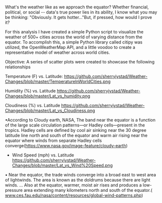 What's the weather like as we approach the equator? Whether financial, political, or social -- data's true power lies in its ability, I know what you may be thinking: "Obviously. It gets hotter..."But, if pressed, how would I prove it?

For this analysis I have created a simple Python script to visualize the weather of 500+ cities across the world of varying distance from the equator. To accomplish this, a simple Python library called citipy was utilized, the OpenWeatherMap API, and a little voodoo to create a representative model of weather across world cities.

Objective:
 A series of scatter plots were created to showcase the following relationships

Temperature (F) vs. Latitude:
 https://github.com/sherryjystad/Weather-Changes/blob/master/TemperatureInWorldCities.png

Humidity (%) vs. Latitude
https://github.com/sherryjystad/Weather-Changes/blob/master/Lat_vs_humidity.png

Cloudiness (%) vs. Latitude
https://github.com/sherryjystad/Weather-Changes/blob/master/Lat_vs_Cloudiness.png

•According to Cloudy earth, NASA, The band near the equator is a function of the large scale circulation patterns—or Hadley cells—present in the tropics. Hadley cells are defined by cool air sinking near the 30 degree latitude line north and south of the equator and warm air rising near the equator where winds from separate Hadley cells converge(https://www.nasa.gov/image-feature/cloudy-earth)


* Wind Speed (mph) vs. Latitude
 https://github.com/sherryjystad/Weather-Changes/blob/master/Lat_vs_Wind%20Speed.png

•	Near the equator, the trade winds converge into a broad east to west area of lightwinds. The area is known as the doldrums because there are light winds. ... Also at the equator, warmer, moist air rises and produces a low-pressure area extending many kilometers north and south of the equator.( www.ces.fau.edu/nasa/content/resources/global-wind-patterns.php)


